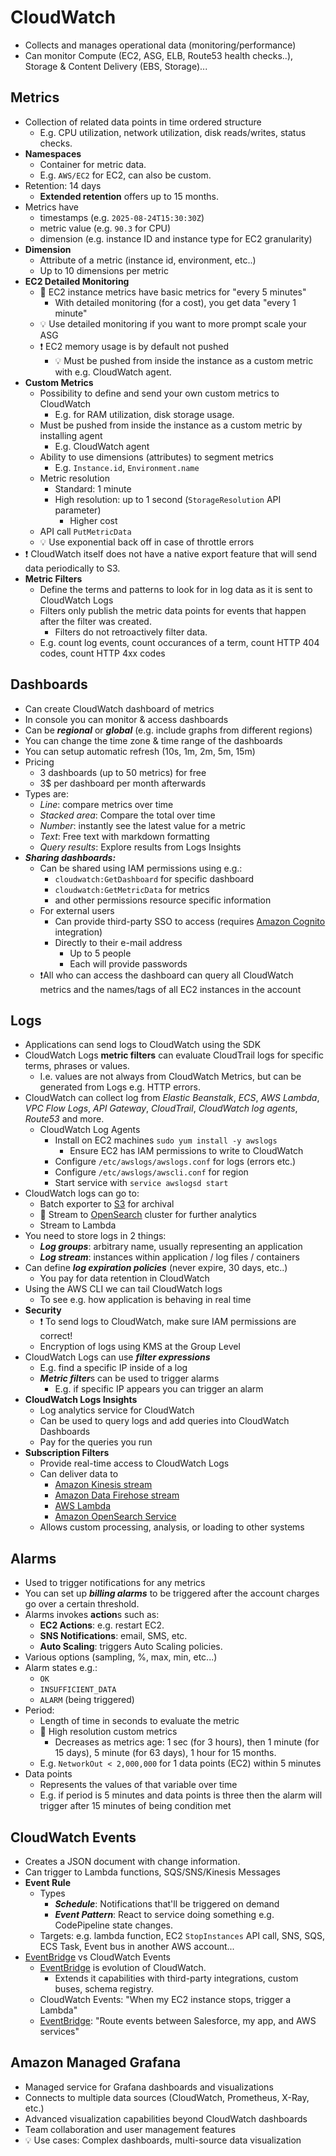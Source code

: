 # CloudWatch

- Collects and manages operational data (monitoring/performance)
- Can monitor Compute (EC2, ASG, ELB, Route53 health checks..), Storage & Content Delivery (EBS, Storage)...

## Metrics

- Collection of related data points in time ordered structure
  - E.g. CPU utilization, network utilization, disk reads/writes, status checks.
- **Namespaces**
  - Container for metric data.
  - E.g. `AWS/EC2` for EC2, can also be custom.
- Retention: 14 days
  - **Extended retention** offers up to 15 months.
- Metrics have
  - timestamps (e.g. `2025-08-24T15:30:30Z`)
  - metric value (e.g. `90.3` for CPU)
  - dimension (e.g. instance ID and instance type for EC2 granularity)
- **Dimension**
  - Attribute of a metric (instance id, environment, etc..)
  - Up to 10 dimensions per metric
- **EC2 Detailed Monitoring**
  - 📝 EC2 instance metrics have basic metrics for "every 5 minutes"
    - With detailed monitoring (for a cost), you get data "every 1 minute"
  - 💡 Use detailed monitoring if you want to more prompt scale your ASG
  - ❗ EC2 memory usage is by default not pushed
    - 💡 Must be pushed from inside the instance as a custom metric with e.g. CloudWatch agent.
- **Custom Metrics**
  - Possibility to define and send your own custom metrics to CloudWatch
    - E.g. for RAM utilization, disk storage usage.
  - Must be pushed from inside the instance as a custom metric by installing agent
    - E.g. CloudWatch agent
  - Ability to use dimensions (attributes) to segment metrics
    - E.g. `Instance.id`, `Environment.name`
  - Metric resolution
    - Standard: 1 minute
    - High resolution: up to 1 second (`StorageResolution` API parameter)
      - Higher cost
  - API call `PutMetricData`
  - 💡 Use exponential back off in case of throttle errors
- ❗ CloudWatch itself does not have a native export feature that will send data periodically to S3.
- **Metric Filters**
  - Define the terms and patterns to look for in log data as it is sent to CloudWatch Logs
  - Filters only publish the metric data points for events that happen after the filter was created.
    - Filters do not retroactively filter data.
  - E.g. count log events, count occurances of a term, count HTTP 404 codes, count HTTP 4xx codes

## Dashboards

- Can create CloudWatch dashboard of metrics
- In console you can monitor & access dashboards
- Can be ***regional*** or ***global*** (e.g. include graphs from different regions)
- You can change the time zone & time range of the dashboards
- You can setup automatic refresh (10s, 1m, 2m, 5m, 15m)
- Pricing
  - 3 dashboards (up to 50 metrics) for free
  - 3$ per dashboard per month afterwards
- Types are:
  - *Line*: compare metrics over time
  - *Stacked area*: Compare the total over time
  - *Number*: instantly see the latest value for a metric
  - *Text*: Free text with markdown formatting
  - *Query results*: Explore results from Logs Insights
- ***Sharing dashboards:***
  - Can be shared using IAM permissions using e.g.:
    - `cloudwatch:GetDashboard` for specific dashboard
    - `cloudwatch:GetMetricData` for metrics
    - and other permissions resource specific information
  - For external users
    - Can provide third-party SSO to access (requires [Amazon Cognito](./02-02-security-identity-federation-sts-saml-cognito-directory-service-identity-center.md#amazon-cognito) integration)
    - Directly to their e-mail address
      - Up to 5 people
      - Each will provide passwords
  - ❗All who can access the dashboard can query all CloudWatch metrics and the names/tags of all EC2 instances in the account

## Logs

- Applications can send logs to CloudWatch using the SDK
- CloudWatch Logs **metric filters** can evaluate CloudTrail logs for specific terms, phrases or values.
  - I.e. values are not always from CloudWatch Metrics, but can be generated from Logs e.g. HTTP errors.
- CloudWatch can collect log from *Elastic Beanstalk*, *ECS*, *AWS Lambda*, *VPC Flow Logs*, *API Gateway*, *CloudTrail*, *CloudWatch log agents*, *Route53* and more.
  - CloudWatch Log Agents
    - Install on EC2 machines `sudo yum install -y awslogs`
      - Ensure EC2 has IAM permissions to write to CloudWatch
    - Configure `/etc/awslogs/awslogs.conf` for logs (errors etc.)
    - Configure `/etc/awslogs/awscli.conf` for region
    - Start service with `service awslogsd start`
- CloudWatch logs can go to:
  - Batch exporter to [S3](./06-01-01-data-s3-overview.md) for archival
  - 📝 Stream to [OpenSearch](./06-03-03-data-analytics-querying-quicksight-opensearch-redshift-spectrum-athena.md#amazon-opensearch-service) cluster for further analytics
  - Stream to Lambda
- You need to store logs in 2 things:
  - ***Log groups***: arbitrary name, usually representing an application
  - ***Log stream***: instances within application / log files / containers
- Can define ***log expiration policies*** (never expire, 30 days, etc..)
  - You pay for data retention in CloudWatch
- Using the AWS CLI we can tail CloudWatch logs
  - To see e.g. how application is behaving in real time
- **Security**
  - ❗ To send logs to CloudWatch, make sure IAM permissions are correct!
  - Encryption of logs using KMS at the Group Level
- CloudWatch Logs can use ***filter expressions***
  - E.g. find a specific IP inside of a log
  - ***Metric filter***s can be used to trigger alarms
    - E.g. if specific IP appears you can trigger an alarm
- **CloudWatch Logs Insights**
  - Log analytics service for CloudWatch
  - Can be used to query logs and add queries into CloudWatch Dashboards
  - Pay for the queries you run
- **Subscription Filters**
  - Provide real-time access to CloudWatch Logs
  - Can deliver data to
    - [Amazon Kinesis stream](./06-03-02-data-analytics-streaming-kinesis-data-firehose-kafka-flink.md#amazon-kinesis-data-streams)
    - [Amazon Data Firehose stream](./06-03-02-data-analytics-streaming-kinesis-data-firehose-kafka-flink.md#amazon-data-firehose)
    - [AWS Lambda](./05-04-compute-lambda.md)
    - [Amazon OpenSearch Service](./06-03-03-data-analytics-querying-quicksight-opensearch-redshift-spectrum-athena.md#amazon-opensearch-service)
  - Allows custom processing, analysis, or loading to other systems

## Alarms

- Used to trigger notifications for any metrics
- You can set up ***billing alarms*** to be triggered after the account charges go over a certain threshold.
- Alarms invokes **action**s such as:
  - **EC2 Actions**: e.g. restart EC2.
  - **SNS Notifications**: email, SMS, etc.
  - **Auto Scaling**: triggers Auto Scaling policies.
- Various options (sampling, %, max, min, etc...)
- Alarm states e.g.:
  - `OK`
  - `INSUFFICIENT_DATA`
  - `ALARM` (being triggered)
- Period:
  - Length of time in seconds to evaluate the metric
  - 📝 High resolution custom metrics
    - Decreases as metrics age: 1 sec (for 3 hours), then 1 minute (for 15 days), 5 minute (for 63 days), 1 hour for 15 months.
  - E.g. `NetworkOut < 2,000,000` for 1 data points (EC2) within 5 minutes
- Data points
  - Represents the values of that variable over time
  - E.g. if period is 5 minutes and data points is three then the alarm will trigger after 15 minutes of being condition met

## CloudWatch Events

- Creates a JSON document with change information.
- Can trigger to Lambda functions, SQS/SNS/Kinesis Messages
- **Event Rule**
  - Types
    - ***Schedule***: Notifications that'll be triggered on demand
    - ***Event Pattern***: React to service doing something e.g. CodePipeline state changes.
  - Targets: e.g. lambda function, EC2 `StopInstances` API call, SNS, SQS, ECS Task, Event bus in another AWS account...
- [EventBridge](./08-01-02-event-broadcasting-sns-eventbridge.md#amazon-eventbridge) vs CloudWatch Events
  - [EventBridge](./08-01-02-event-broadcasting-sns-eventbridge.md#amazon-eventbridge) is evolution of CloudWatch.
    - Extends it capabilities with third-party integrations, custom buses, schema registry.
  - CloudWatch Events: "When my EC2 instance stops, trigger a Lambda"
  - [EventBridge](./08-01-02-event-broadcasting-sns-eventbridge.md#amazon-eventbridge): "Route events between Salesforce, my app, and AWS services"

## Amazon Managed Grafana  

- Managed service for Grafana dashboards and visualizations
- Connects to multiple data sources (CloudWatch, Prometheus, X-Ray, etc.)
- Advanced visualization capabilities beyond CloudWatch dashboards
- Team collaboration and user management features
- 💡 Use cases: Complex dashboards, multi-source data visualization
